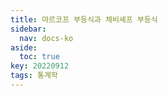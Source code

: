 ```yaml
---
title: 마르코프 부등식과 체비셰프 부등식
sidebar:
  nav: docs-ko
aside:
  toc: true
key: 20220912
tags: 통계학
---
```

